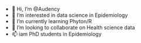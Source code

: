 - 👋 Hi, I’m @Audency
- 👀 I’m interested in data science  in Epidemiology 
- 🌱 I’m currently learning Phyton/R
- 💞️ I’m looking to collaborate on Health science  data
- 📫  iam PhD students in Epidemiology 

<!---
Audency/Audency is a ✨ special ✨ repository because its `README.md` (this file) appears on your GitHub profile.
You can click the Preview link to take a look at your changes.
--->
